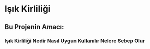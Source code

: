 # Işık Kirliliği
## Bu Projenin Amacı:
### Işık Kirliliği Nedir Nasıl Uygun Kullanılır Nelere Sebep Olur
